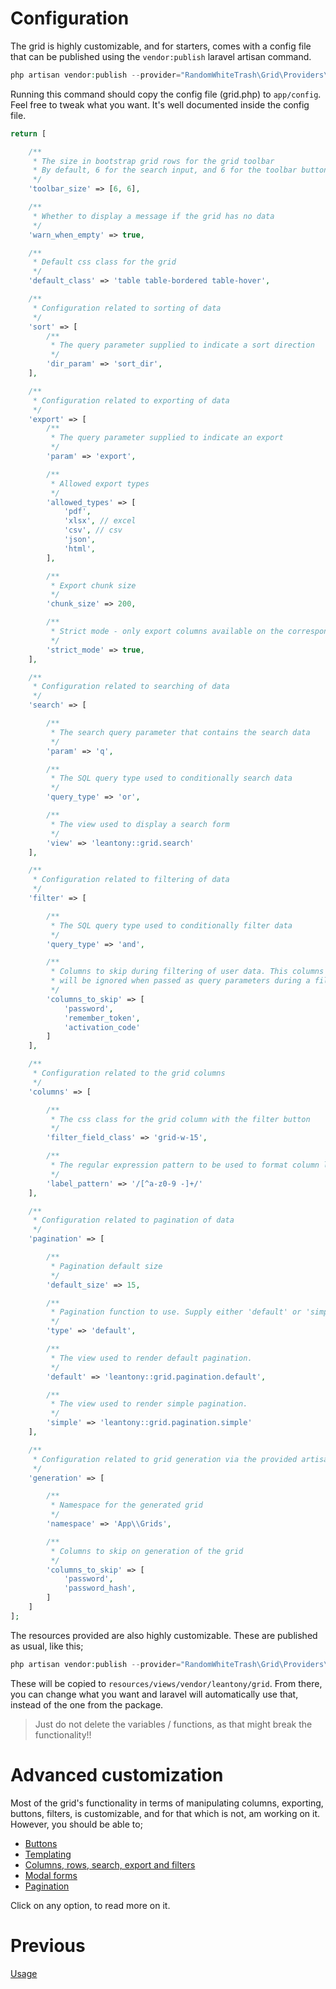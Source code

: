 # Configuration
The grid is highly customizable, and for starters, comes with a config file that can be published using the `vendor:publish` laravel artisan command.
```php
php artisan vendor:publish --provider="RandomWhiteTrash\Grid\Providers\GridServiceProvider" --tag="config"
```
Running this command should copy the config file (grid.php) to `app/config`. Feel free to tweak what you want. It's well documented inside  the config file.
```php
return [

    /**
     * The size in bootstrap grid rows for the grid toolbar
     * By default, 6 for the search input, and 6 for the toolbar buttons
     */
    'toolbar_size' => [6, 6],

    /**
     * Whether to display a message if the grid has no data
     */
    'warn_when_empty' => true,

    /**
     * Default css class for the grid
     */
    'default_class' => 'table table-bordered table-hover',

    /**
     * Configuration related to sorting of data
     */
    'sort' => [
        /**
         * The query parameter supplied to indicate a sort direction
         */
        'dir_param' => 'sort_dir',
    ],

    /**
     * Configuration related to exporting of data
     */
    'export' => [
        /**
         * The query parameter supplied to indicate an export
         */
        'param' => 'export',

        /**
         * Allowed export types
         */
        'allowed_types' => [
            'pdf',
            'xlsx', // excel
            'csv', // csv
            'json',
            'html',
        ],

        /**
         * Export chunk size
         */
        'chunk_size' => 200,

        /**
         * Strict mode - only export columns available on the corresponding DB table
         */
        'strict_mode' => true,
    ],

    /**
     * Configuration related to searching of data
     */
    'search' => [

        /**
         * The search query parameter that contains the search data
         */
        'param' => 'q',

        /**
         * The SQL query type used to conditionally search data
         */
        'query_type' => 'or',

        /**
         * The view used to display a search form
         */
        'view' => 'leantony::grid.search'
    ],

    /**
     * Configuration related to filtering of data
     */
    'filter' => [

        /**
         * The SQL query type used to conditionally filter data
         */
        'query_type' => 'and',

        /**
         * Columns to skip during filtering of user data. This columns
         * will be ignored when passed as query parameters during a filter operation
         */
        'columns_to_skip' => [
            'password',
            'remember_token',
            'activation_code'
        ]
    ],

    /**
     * Configuration related to the grid columns
     */
    'columns' => [

        /**
         * The css class for the grid column with the filter button
         */
        'filter_field_class' => 'grid-w-15',

        /**
         * The regular expression pattern to be used to format column labels
         */
        'label_pattern' => '/[^a-z0-9 -]+/'
    ],

    /**
     * Configuration related to pagination of data
     */
    'pagination' => [

        /**
         * Pagination default size
         */
        'default_size' => 15,

        /**
         * Pagination function to use. Supply either 'default' or 'simple'
         */
        'type' => 'default',

        /**
         * The view used to render default pagination.
         */
        'default' => 'leantony::grid.pagination.default',

        /**
         * The view used to render simple pagination.
         */
        'simple' => 'leantony::grid.pagination.simple'
    ],

    /**
     * Configuration related to grid generation via the provided artisan command
     */
    'generation' => [

        /**
         * Namespace for the generated grid
         */
        'namespace' => 'App\\Grids',

        /**
         * Columns to skip on generation of the grid
         */
        'columns_to_skip' => [
            'password',
            'password_hash',
        ]
    ]
];
```
The resources provided are also highly customizable. These are published as usual, like this;
```php
php artisan vendor:publish --provider="RandomWhiteTrash\Grid\Providers\GridServiceProvider" --tag="views"
```
These will be copied to `resources/views/vendor/leantony/grid`. From there, you can change what you want and laravel will automatically use that, instead of the one from the package.
> Just do not delete the variables / functions, as that might break the functionality!!

# Advanced customization
Most of the grid's functionality in terms of manipulating columns, exporting, buttons, filters, is customizable, and for that which is not, am working on it. However, you should be able to;
+ [Buttons](buttons.md)
+ [Templating](templating.md)
+ [Columns, rows, search, export and filters](general.md)
+ [Modal forms](modals.md)
+ [Pagination](pagination.md)

Click on any option, to read more on it.

# Previous
[Usage](usage.md)
